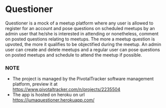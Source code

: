 # Questioner
Questioner is a mock of a meetup platform where any user is allowed to register for an account and pose questions on scheduled meetups by an admin user that he/she is interested in attending or nonetheless, comment on posted questions relating to meetups. The more a meetup question is upvoted, the more it qualifies to be objectified during the meetup. An admin user can create and delete meetups and a regular user can pose questions on posted meetups and schedule to attend the meetup if possible.

### NOTE
- The project is managed by the PivotalTracker software management platform, preview it at https://www.pivotaltracker.com/n/projects/2235504
- The app is hosted on heroku on url https://jumaquestioner.herokuapp.com/
